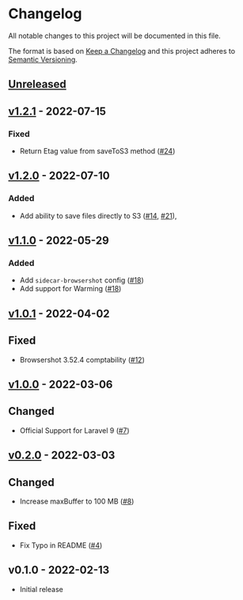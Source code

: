 # Changelog

All notable changes to this project will be documented in this file.

The format is based on [Keep a Changelog](http://keepachangelog.com/en/1.0.0/)
and this project adheres to [Semantic Versioning](http://semver.org/spec/v2.0.0.html).

## [Unreleased](https://github.com/stefanzweifel/sidecar-browsershot/compare/v1.2.1...HEAD)

## [v1.2.1](https://github.com/stefanzweifel/sidecar-browsershot/compare/v1.2.0...v1.2.1) - 2022-07-15

### Fixed

- Return Etag value from saveToS3 method ([#24](https://github.com/stefanzweifel/sidecar-browsershot/pull/24))

## [v1.2.0](https://github.com/stefanzweifel/sidecar-browsershot/compare/v1.1.0...v1.2.0) - 2022-07-10

### Added

- Add ability to save files directly to S3 ([#14](https://github.com/stefanzweifel/sidecar-browsershot/pull/14), [#21](https://github.com/stefanzweifel/sidecar-browsershot/pull/21)),

## [v1.1.0](https://github.com/stefanzweifel/sidecar-browsershot/compare/v1.0.1...v1.1.0) - 2022-05-29

### Added

- Add `sidecar-browsershot` config ([#18](https://github.com/stefanzweifel/sidecar-browsershot/pull/18))
- Add support for Warming ([#18](https://github.com/stefanzweifel/sidecar-browsershot/pull/18))

## [v1.0.1](https://github.com/stefanzweifel/sidecar-browsershot/compare/v1.0.0...v1.0.1) - 2022-04-02

## Fixed

- Browsershot 3.52.4 comptability ([#12](https://github.com/stefanzweifel/sidecar-browsershot/pull/12))

## [v1.0.0](https://github.com/stefanzweifel/sidecar-browsershot/compare/v0.2.0...v1.0.0) - 2022-03-06

## Changed

- Official Support for Laravel 9 ([#7](https://github.com/stefanzweifel/sidecar-browsershot/pull/7))

## [v0.2.0](https://github.com/stefanzweifel/sidecar-browsershot/compare/v0.1.0...v0.2.0) - 2022-03-03

## Changed

- Increase maxBuffer to 100 MB ([#8](https://github.com/stefanzweifel/sidecar-browsershot/pull/8))

## Fixed

- Fix Typo in README ([#4](https://github.com/stefanzweifel/sidecar-browsershot/pull/4))

## v0.1.0 - 2022-02-13

- Initial release
